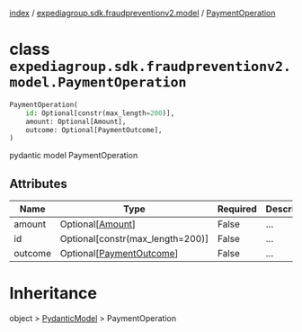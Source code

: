 [index](index.md) /
[expediagroup.sdk.fraudpreventionv2.model](expediagroup.sdk.fraudpreventionv2.model.md)
/ [PaymentOperation](PaymentOperation.md)

# class `expediagroup.sdk.fraudpreventionv2.model.PaymentOperation`

```python
PaymentOperation(
    id: Optional[constr(max_length=200)],
    amount: Optional[Amount],
    outcome: Optional[PaymentOutcome],
)
```

pydantic model PaymentOperation

## Attributes

| Name    | Type                                            | Required | Description |
| ------- | ----------------------------------------------- | -------- | ----------- |
| amount  | Optional\[[Amount](Amount.md)\]                 | False    | …           |
| id      | Optional\[constr(max_length=200)\]              | False    | …           |
| outcome | Optional\[[PaymentOutcome](PaymentOutcome.md)\] | False    | …           |

# Inheritance

object > [PydanticModel](PydanticModel.md) > PaymentOperation

